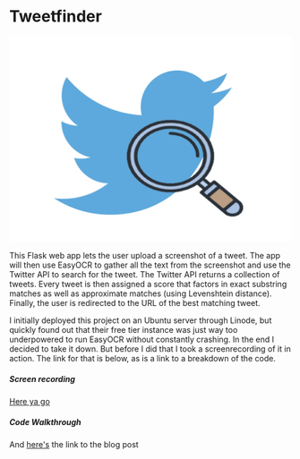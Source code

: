 <h1>Tweetfinder</h1>

<img src="./tweetfinder.png">

This Flask web app lets the user upload a screenshot of a tweet. The app will then use EasyOCR to gather all the text from the screenshot and use the Twitter API to search for the tweet. The Twitter API returns a collection of tweets. Every tweet is then assigned a score that factors in exact substring matches as well as approximate matches (using Levenshtein distance). Finally, the user is redirected to the URL of the best matching tweet.

I initially deployed this project on an Ubuntu server through Linode, but quickly found out that their free tier instance was just way too underpowered to run EasyOCR without constantly crashing. In the end I decided to take it down. But before I did that I took a screenrecording of it in action. The link for that is below, as is a link to a breakdown of the code.

<h5>Screen recording</h5>
<a href="https://youtu.be/Av7SjXdFORs" target="_blank">Here ya go</a>
<h5>Code Walkthrough</h5>
And <a href="https://kevinluxdev.blogspot.com/2022/01/how-i-made-this-tweetfinderapp.html" target="_blank">here's</a> the link to the blog post

